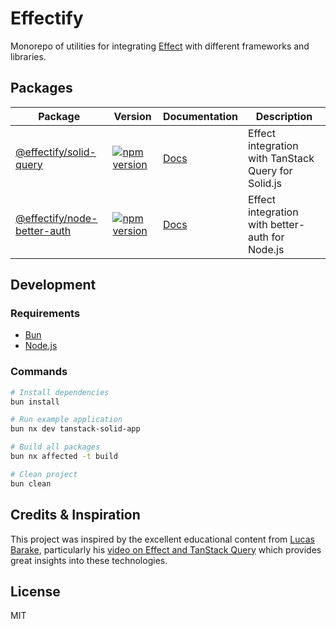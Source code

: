 # Effectify

Monorepo of utilities for integrating [Effect](https://effect.website/) with different frameworks and libraries.

## Packages

| Package | Version | Documentation | Description |
|---------|---------|---------------|-------------|
| [@effectify/solid-query](https://www.npmjs.com/package/@effectify/solid-query) | [![npm version](https://img.shields.io/npm/v/@effectify/solid-query.svg)](https://www.npmjs.com/package/@effectify/solid-query) | [Docs](./packages/solid/query/README.md) | Effect integration with TanStack Query for Solid.js |
| [@effectify/node-better-auth](https://www.npmjs.com/package/@effectify/node-better-auth) | [![npm version](https://img.shields.io/npm/v/@effectify/node-better-auth.svg)](https://www.npmjs.com/package/@effectify/node-better-auth) | [Docs](./packages/node/better-auth/README.md) | Effect integration with better-auth for Node.js |

## Development

### Requirements

- [Bun](https://bun.sh/)
- [Node.js](https://nodejs.org/)

### Commands

```bash
# Install dependencies
bun install

# Run example application
bun nx dev tanstack-solid-app

# Build all packages
bun nx affected -t build

# Clean project
bun clean
```

## Credits & Inspiration

This project was inspired by the excellent educational content from [Lucas Barake](https://www.youtube.com/@lucas-barake), particularly his [video on Effect and TanStack Query](https://www.youtube.com/watch?v=zl4w3BQAoJM&t=1011s) which provides great insights into these technologies.

## License

MIT
